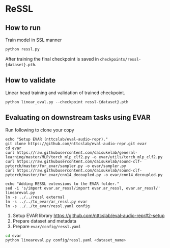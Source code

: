 # ReSSL

## How to run
Train model in SSL manner
```bash
python ressl.py
```
After training the final checkpoint is saved in `checkpoints/ressl-{dataset}.pth`.

## How to validate

Linear head training and validation of trained checkpoint.
```
python linear_eval.py --checkpoint ressl-{dataset}.pth
```
## Evaluating on downstream tasks using EVAR
Run following to clone your copy
```
echo "Setup EVAR (nttcslab/eval-audio-repr)."
git clone https://github.com/nttcslab/eval-audio-repr.git evar
cd evar
curl https://raw.githubusercontent.com/daisukelab/general-learning/master/MLP/torch_mlp_clf2.py -o evar/utils/torch_mlp_clf2.py
curl https://raw.githubusercontent.com/daisukelab/sound-clf-pytorch/master/for_evar/sampler.py -o evar/sampler.py
curl https://raw.githubusercontent.com/daisukelab/sound-clf-pytorch/master/for_evar/cnn14_decoupled.py -o evar/cnn14_decoupled.py

echo "Adding RESSL extensions to the EVAR folder."
sed -i 's/import evar.ar_ressl/import evar.ar_ressl, evar.ar_ressl/' lineareval.py
ln -s ../../ressl external
ln -s ../../to_evar/ar_ressl.py evar
ln -s ../../to_evar/ressl.yaml config
```

1. Setup EVAR library https://github.com/nttcslab/eval-audio-repr#2-setup
2. Prepare dataset and metadata
3. Prepare `evar/config/ressl.yaml`

```bash
cd evar
python lineareval.py config/ressl.yaml <dataset_name>
```
